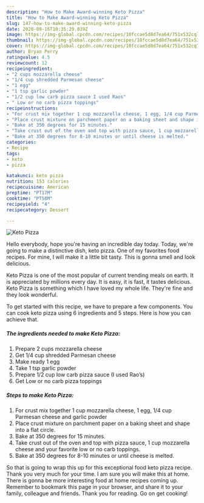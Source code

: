 ```yaml
---
description: "How to Make Award-winning Keto Pizza"
title: "How to Make Award-winning Keto Pizza"
slug: 147-how-to-make-award-winning-keto-pizza
date: 2020-09-16T10:35:29.039Z
image: https://img-global.cpcdn.com/recipes/10fccae5d8d7ea64/751x532cq70/keto-pizza-recipe-main-photo.jpg
thumbnail: https://img-global.cpcdn.com/recipes/10fccae5d8d7ea64/751x532cq70/keto-pizza-recipe-main-photo.jpg
cover: https://img-global.cpcdn.com/recipes/10fccae5d8d7ea64/751x532cq70/keto-pizza-recipe-main-photo.jpg
author: Bryan Perry
ratingvalue: 4.5
reviewcount: 12
recipeingredient:
- "2 cups mozzarella cheese"
- "1/4 cup shredded Parmesan cheese"
- "1 egg"
- "1 tsp garlic powder"
- "1/2 cup low carb pizza sauce I used Raos"
- " Low or no carb pizza toppings"
recipeinstructions:
- "For crust mix together 1 cup mozzarella cheese, 1 egg, 1/4 cup Parmesan cheese and garlic powder"
- "Place crust mixture on parchment paper on a baking sheet and shape into a flat circle."
- "Bake at 350 degrees for 15 minutes."
- "Take crust out of the oven and top with pizza sauce, 1 cup mozzarella cheese and your favorite low or no carb toppings."
- "Bake at 350 degrees for 8-10 minutes or until cheese is melted."
categories:
- Recipe
tags:
- keto
- pizza

katakunci: keto pizza 
nutrition: 153 calories
recipecuisine: American
preptime: "PT17M"
cooktime: "PT58M"
recipeyield: "4"
recipecategory: Dessert

---
```



![Keto Pizza](https://img-global.cpcdn.com/recipes/10fccae5d8d7ea64/751x532cq70/keto-pizza-recipe-main-photo.jpg)

Hello everybody, hope you're having an incredible day today. Today, we're going to make a distinctive dish, keto pizza. One of my favorites food recipes. For mine, I will make it a little bit tasty. This is gonna smell and look delicious.

Keto Pizza is one of the most popular of current trending meals on earth. It is appreciated by millions every day. It is easy, it is fast, it tastes delicious. Keto Pizza is something which I have loved my whole life. They're fine and they look wonderful.




To get started with this recipe, we have to prepare a few components. You can cook keto pizza using 6 ingredients and 5 steps. Here is how you can achieve that.

<!--inarticleads1-->

##### The ingredients needed to make Keto Pizza:

1. Prepare 2 cups mozzarella cheese
1. Get 1/4 cup shredded Parmesan cheese
1. Make ready 1 egg
1. Take 1 tsp garlic powder
1. Prepare 1/2 cup low carb pizza sauce (I used Rao’s)
1. Get  Low or no carb pizza toppings




<!--inarticleads2-->

##### Steps to make Keto Pizza:

1. For crust mix together 1 cup mozzarella cheese, 1 egg, 1/4 cup Parmesan cheese and garlic powder
1. Place crust mixture on parchment paper on a baking sheet and shape into a flat circle.
1. Bake at 350 degrees for 15 minutes.
1. Take crust out of the oven and top with pizza sauce, 1 cup mozzarella cheese and your favorite low or no carb toppings.
1. Bake at 350 degrees for 8-10 minutes or until cheese is melted.




So that is going to wrap this up for this exceptional food keto pizza recipe. Thank you very much for your time. I am sure you will make this at home. There is gonna be more interesting food at home recipes coming up. Remember to bookmark this page in your browser, and share it to your family, colleague and friends. Thank you for reading. Go on get cooking!
